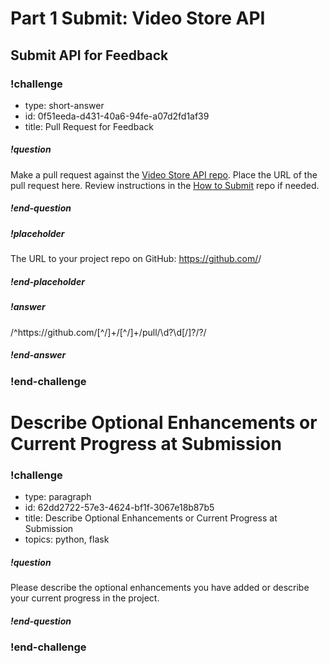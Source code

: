 # Part 1 Submit: Video Store API

## Submit API for Feedback

<!-- prettier-ignore-start -->
### !challenge

* type: short-answer
* id: 0f51eeda-d431-40a6-94fe-a07d2fd1af39
* title: Pull Request for Feedback

##### !question

Make a pull request against the [Video Store API repo](https://github.com/AdaGold/retro-video-store). Place the URL of the pull request here. Review instructions in the [How to Submit](../ada-project-practices/how-to-submit.md) repo if needed.

##### !end-question

##### !placeholder
The URL to your project repo on GitHub: https://github.com/<your-username>/<project-name>
##### !end-placeholder

##### !answer

/^https:\/\/github\.com\/[^\/]+\/[^\/]+\/pull\/\d?\d[\/]?/?/

##### !end-answer

### !end-challenge

<!-- prettier-ignore-end -->

# Describe Optional Enhancements or Current Progress at Submission

<!-- prettier-ignore-start -->
### !challenge
* type: paragraph
* id: 62dd2722-57e3-4624-bf1f-3067e18b87b5
* title: Describe Optional Enhancements or Current Progress at Submission
* topics: python, flask
##### !question

Please describe the optional enhancements you have added or describe your current progress in the project. 

##### !end-question
### !end-challenge
<!-- prettier-ignore-end -->


